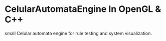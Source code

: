 # CelularAutomataEngine In OpenGL & C++

small Celular automata engine for rule testing and system visualization.
